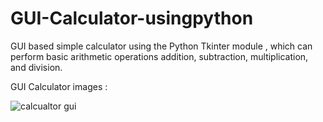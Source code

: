 # GUI-Calculator-usingpython
GUI based simple calculator using the Python Tkinter module , which can perform basic arithmetic operations addition, subtraction, multiplication, and division.


GUI Calculator images :


![calcualtor gui](https://user-images.githubusercontent.com/68479220/156696911-f6aee20b-79c3-4c7f-ad06-47eaa2f5c544.png)
